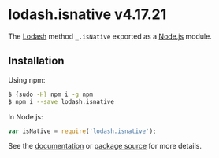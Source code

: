 # lodash.isnative v4.17.21

The [Lodash](https://lodash.com/) method `_.isNative` exported as a [Node.js](https://nodejs.org/) module.

## Installation

Using npm:
```bash
$ {sudo -H} npm i -g npm
$ npm i --save lodash.isnative
```

In Node.js:
```js
var isNative = require('lodash.isnative');
```

See the [documentation](https://lodash.com/docs#isNative) or [package source](https://github.com/lodash/lodash/blob/4.17.21-npm-packages/lodash.isnative) for more details.
